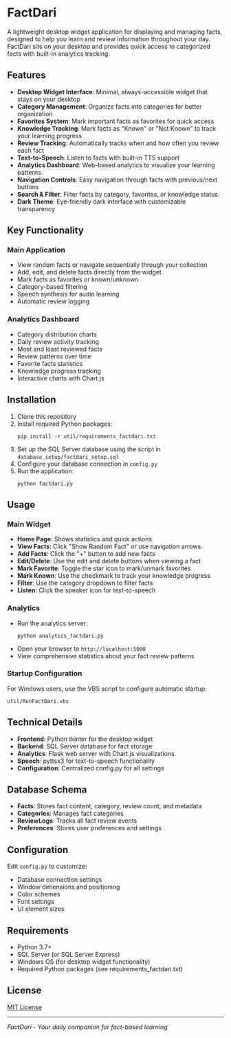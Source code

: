 # FactDari

A lightweight desktop widget application for displaying and managing facts, designed to help you learn and review information throughout your day. FactDari sits on your desktop and provides quick access to categorized facts with built-in analytics tracking.

## Features

- **Desktop Widget Interface**: Minimal, always-accessible widget that stays on your desktop
- **Category Management**: Organize facts into categories for better organization
- **Favorites System**: Mark important facts as favorites for quick access
- **Knowledge Tracking**: Mark facts as "Known" or "Not Known" to track your learning progress
- **Review Tracking**: Automatically tracks when and how often you review each fact
- **Text-to-Speech**: Listen to facts with built-in TTS support
- **Analytics Dashboard**: Web-based analytics to visualize your learning patterns
- **Navigation Controls**: Easy navigation through facts with previous/next buttons
- **Search & Filter**: Filter facts by category, favorites, or knowledge status
- **Dark Theme**: Eye-friendly dark interface with customizable transparency

## Key Functionality

### Main Application
- View random facts or navigate sequentially through your collection
- Add, edit, and delete facts directly from the widget
- Mark facts as favorites or known/unknown
- Category-based filtering
- Speech synthesis for audio learning
- Automatic review logging

### Analytics Dashboard
- Category distribution charts
- Daily review activity tracking
- Most and least reviewed facts
- Review patterns over time
- Favorite facts statistics
- Knowledge progress tracking
- Interactive charts with Chart.js

## Installation

1. Clone this repository
2. Install required Python packages:
   ```
   pip install -r util/requirements_factdari.txt
   ```
3. Set up the SQL Server database using the script in `database_setup/factdari_setup.sql`
4. Configure your database connection in `config.py`
5. Run the application:
   ```
   python factdari.py
   ```

## Usage

### Main Widget
- **Home Page**: Shows statistics and quick actions
- **View Facts**: Click "Show Random Fact" or use navigation arrows
- **Add Facts**: Click the "+" button to add new facts
- **Edit/Delete**: Use the edit and delete buttons when viewing a fact
- **Mark Favorite**: Toggle the star icon to mark/unmark favorites
- **Mark Known**: Use the checkmark to track your knowledge progress
- **Filter**: Use the category dropdown to filter facts
- **Listen**: Click the speaker icon for text-to-speech

### Analytics
- Run the analytics server:
  ```
  python analytics_factdari.py
  ```
- Open your browser to `http://localhost:5000`
- View comprehensive statistics about your fact review patterns

### Startup Configuration
For Windows users, use the VBS script to configure automatic startup:
```
util/RunFactDari.vbs
```

## Technical Details

- **Frontend**: Python tkinter for the desktop widget
- **Backend**: SQL Server database for fact storage
- **Analytics**: Flask web server with Chart.js visualizations
- **Speech**: pyttsx3 for text-to-speech functionality
- **Configuration**: Centralized config.py for all settings

## Database Schema

- **Facts**: Stores fact content, category, review count, and metadata
- **Categories**: Manages fact categories
- **ReviewLogs**: Tracks all fact review events
- **Preferences**: Stores user preferences and settings

## Configuration

Edit `config.py` to customize:
- Database connection settings
- Window dimensions and positioning
- Color schemes
- Font settings
- UI element sizes

## Requirements

- Python 3.7+
- SQL Server (or SQL Server Express)
- Windows OS (for desktop widget functionality)
- Required Python packages (see requirements_factdari.txt)

## License

[MIT License](LICENSE)

---

*FactDari - Your daily companion for fact-based learning*
